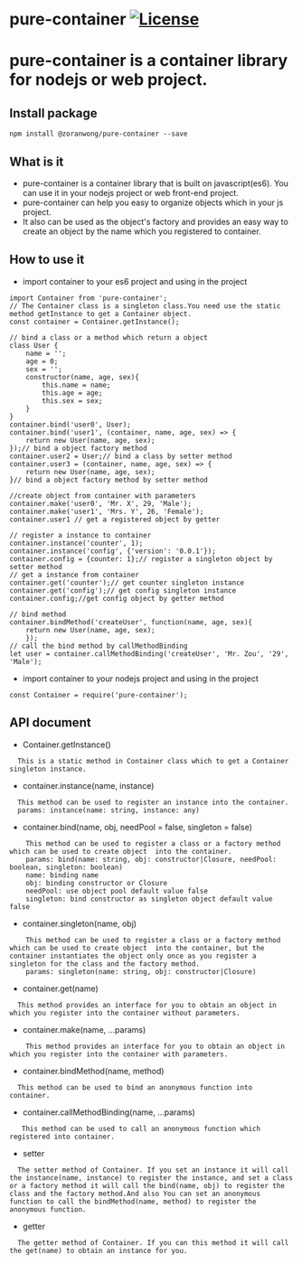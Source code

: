 pure-container [![License](https://img.shields.io/badge/license-MIT-blue.svg)](https://www.npmjs.com/package/@zoranwong/pure-container)
==============
# pure-container is a container library for nodejs or web project.
## Install package
```
npm install @zoranwong/pure-container --save
```
## What is it
- pure-container is a container library that is built on javascript(es6). You can use it in your nodejs project or web front-end project.
- pure-container can help you easy to organize objects which in your js project.
-  It also can be used as the object's factory and provides an easy way to create an object by the name which you registered to container.
## How to use it
- import container to your es6 project and using in the project

```
import Container from 'pure-container';
// The Container class is a singleton class.You need use the static method getInstance to get a Container object.
const container = Container.getInstance();

// bind a class or a method which return a object
class User {
    name = '';
    age = 0;
    sex = '';
    constructor(name, age, sex){
        this.name = name;
        this.age = age;
        this.sex = sex;
    }
}
container.bind('user0', User);
container.bind('user1', (container, name, age, sex) => {
    return new User(name, age, sex);
});// bind a object factory method
container.user2 = User;// bind a class by setter method
container.user3 = (container, name, age, sex) => {
    return new User(name, age, sex);
}// bind a object factory method by setter method

//create object from container with parameters
container.make('user0', 'Mr. X', 29, 'Male');
container.make('user1', 'Mrs. Y', 26, 'Female');
container.user1 // get a registered object by getter

// register a instance to container
container.instance('counter', 1);
container.instance('config', {'version': '0.0.1'});
container.config = {counter: 1};// register a singleton object by setter method
// get a instance from container
container.get('counter');// get counter singleton instance
container.get('config');// get config singleton instance
container.config;//get config object by getter method

// bind method
container.bindMethod('createUser', function(name, age, sex){
    return new User(name, age, sex);
    });
// call the bind method by callMethodBinding    
let user = container.callMethodBinding('createUser', 'Mr. Zou', '29', 'Male');    
```

- import container to your nodejs project and using in the project

```
const Container = require('pure-container');
```



## API document

- Container.getInstance()  
```
  This is a static method in Container class which to get a Container singleton instance.
```

- container.instance(name, instance)
```
  This method can be used to register an instance into the container.
  params: instance(name: string, instance: any)
```

- container.bind(name, obj, needPool = false, singleton = false)
```
    This method can be used to register a class or a factory method which can be used to create object  into the container.
    params: bind(name: string, obj: constructor|Closure, needPool: boolean, singleton: boolean)
    name: binding name
    obj: binding constructor or Closure
    needPool: use object pool default value false
    singleton: bind constructor as singleton object default value false
```

- container.singleton(name, obj)
```
    This method can be used to register a class or a factory method which can be used to create object  into the container, but the container instantiates the object only once as you register a singleton for the class and the factory method.
    params: singleton(name: string, obj: constructor|Closure)
```

- container.get(name)
```
  This method provides an interface for you to obtain an object in which you register into the container without parameters.
```

- container.make(name, ...params)
```
    This method provides an interface for you to obtain an object in which you register into the container with parameters.
```

- container.bindMethod(name, method)
```
  This method can be used to bind an anonymous function into container.
```

- container.callMethodBinding(name, ...params)
```
   This method can be used to call an anonymous function which registered into container.
```

- setter
```
  The setter method of Container. If you set an instance it will call the instance(name, instance) to register the instance, and set a class or a factory method it will call the bind(name, obj) to register the class and the factory method.And also You can set an anonymous function to call the bindMethod(name, method) to register the anonymous function.
```

- getter
```
  The getter method of Container. If you can this method it will call the get(name) to obtain an instance for you.
```
